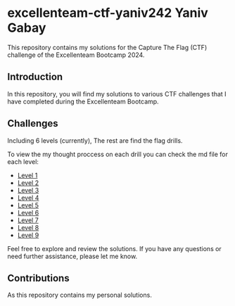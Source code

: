 # excellenteam-ctf-yaniv242 Yaniv Gabay

This repository contains my solutions for the Capture The Flag (CTF) challenge of the Excellenteam Bootcamp 2024.

## Introduction
In this repository, you will find my solutions to various CTF challenges that I have completed during the Excellenteam Bootcamp.

## Challenges
Including 6 levels (currently), 
The rest are find the flag drills.

To view the my thought proccess on each drill you can check the md file for each level:

- [Level 1](level1.md)
- [Level 2](level2.md)
- [Level 3](level3.md)
- [Level 4](level4.md)
- [Level 5](level5.md)
- [Level 6](level6.md) 
- [Level 7](level7.md)
- [Level 8](level8.md)
- [Level 9](level9.md)

Feel free to explore and review the solutions. If you have any questions or need further assistance, please let me know.

## Contributions
As this repository contains my personal solutions.


